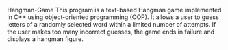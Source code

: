 Hangman-Game
This program is a text-based Hangman game implemented in C++ using object-oriented programming (OOP). It allows a user to guess letters of a randomly selected word within a limited number of attempts. If the user makes too many incorrect guesses, the game ends in failure and displays a hangman figure.
